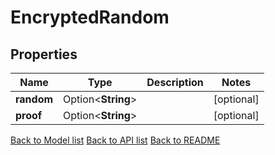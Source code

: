# EncryptedRandom

## Properties

Name | Type | Description | Notes
------------ | ------------- | ------------- | -------------
**random** | Option<**String**> |  | [optional]
**proof** | Option<**String**> |  | [optional]

[Back to Model list](../README.md#documentation-for-models) [Back to API list](../README.md#documentation-for-api-endpoints) [Back to README](../README.md)


